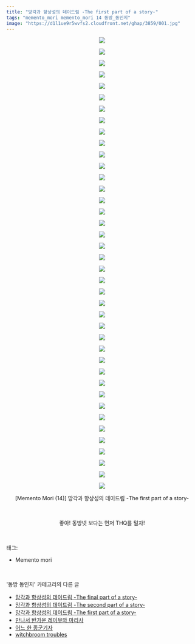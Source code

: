 ```yaml
---
title: "망각과 항상성의 데이드림 -The first part of a story-"
tags: "memento_mori memento_mori 14 동방_동인지"
image: "https://d1l1ue9r5wvfs2.cloudfront.net/ghap/3859/001.jpg"
---
```

<div class="article">
<p style="text-align: center; clear: none; float: none;"><img src="{{ site.imgserver9 }}/ghap/3859/001.jpg"/></p>
<p style="text-align: center; clear: none; float: none;"><img src="{{ site.imgserver9 }}/ghap/3859/002.jpg"/></p>
<p style="text-align: center; clear: none; float: none;"><img src="{{ site.imgserver9 }}/ghap/3859/003.jpg"/></p>
<p style="text-align: center; clear: none; float: none;"><img src="{{ site.imgserver9 }}/ghap/3859/004.jpg"/></p>
<p style="text-align: center; clear: none; float: none;"><img src="{{ site.imgserver9 }}/ghap/3859/005.jpg"/></p>
<p style="text-align: center; clear: none; float: none;"><img src="{{ site.imgserver9 }}/ghap/3859/006.jpg"/></p>
<p style="text-align: center; clear: none; float: none;"><img src="{{ site.imgserver9 }}/ghap/3859/007.jpg"/></p>
<p style="text-align: center; clear: none; float: none;"><img src="{{ site.imgserver9 }}/ghap/3859/008.jpg"/></p>
<p style="text-align: center; clear: none; float: none;"><img src="{{ site.imgserver9 }}/ghap/3859/009.jpg"/></p>
<p style="text-align: center; clear: none; float: none;"><img src="{{ site.imgserver9 }}/ghap/3859/010.jpg"/></p>
<p style="text-align: center; clear: none; float: none;"><img src="{{ site.imgserver9 }}/ghap/3859/011.jpg"/></p>
<p style="text-align: center; clear: none; float: none;"><img src="{{ site.imgserver9 }}/ghap/3859/012.jpg"/></p>
<p style="text-align: center; clear: none; float: none;"><img src="{{ site.imgserver9 }}/ghap/3859/013.jpg"/></p>
<p style="text-align: center; clear: none; float: none;"><img src="{{ site.imgserver9 }}/ghap/3859/014.jpg"/></p>
<p style="text-align: center; clear: none; float: none;"><img src="{{ site.imgserver9 }}/ghap/3859/015.jpg"/></p>
<p style="text-align: center; clear: none; float: none;"><img src="{{ site.imgserver9 }}/ghap/3859/016.jpg"/></p>
<p style="text-align: center; clear: none; float: none;"><img src="{{ site.imgserver9 }}/ghap/3859/017.jpg"/></p>
<p style="text-align: center; clear: none; float: none;"><img src="{{ site.imgserver9 }}/ghap/3859/018.jpg"/></p>
<p style="text-align: center; clear: none; float: none;"><img src="{{ site.imgserver9 }}/ghap/3859/019.jpg"/></p>
<p style="text-align: center; clear: none; float: none;"><img src="{{ site.imgserver9 }}/ghap/3859/020.jpg"/></p>
<p style="text-align: center; clear: none; float: none;"><img src="{{ site.imgserver9 }}/ghap/3859/021.jpg"/></p>
<p style="text-align: center; clear: none; float: none;"><img src="{{ site.imgserver9 }}/ghap/3859/022.jpg"/></p>
<p style="text-align: center; clear: none; float: none;"><img src="{{ site.imgserver9 }}/ghap/3859/023.jpg"/></p>
<p style="text-align: center; clear: none; float: none;"><img src="{{ site.imgserver9 }}/ghap/3859/024.jpg"/></p>
<p style="text-align: center; clear: none; float: none;"><img src="{{ site.imgserver9 }}/ghap/3859/025.jpg"/></p>
<p style="text-align: center; clear: none; float: none;"><img src="{{ site.imgserver9 }}/ghap/3859/026.jpg"/></p>
<p style="text-align: center; clear: none; float: none;"><img src="{{ site.imgserver9 }}/ghap/3859/027.jpg"/></p>
<p style="text-align: center; clear: none; float: none;"><img src="{{ site.imgserver9 }}/ghap/3859/028.jpg"/></p>
<p style="text-align: center; clear: none; float: none;"><img src="{{ site.imgserver9 }}/ghap/3859/029.jpg"/></p>
<p style="text-align: center; clear: none; float: none;"><img src="{{ site.imgserver9 }}/ghap/3859/030.jpg"/></p>
<p style="text-align: center; clear: none; float: none;"><img src="{{ site.imgserver9 }}/ghap/3859/031.jpg"/></p>
<p style="text-align: center; clear: none; float: none;"><img src="{{ site.imgserver9 }}/ghap/3859/032.jpg"/></p>
<p style="text-align: center; clear: none; float: none;"><img src="{{ site.imgserver9 }}/ghap/3859/033.jpg"/></p>
<p style="text-align: center; clear: none; float: none;"><img src="{{ site.imgserver9 }}/ghap/3859/034.jpg"/></p>
<p style="text-align: center; clear: none; float: none;"><img src="{{ site.imgserver9 }}/ghap/3859/035.jpg"/></p>
<p style="text-align: center; clear: none; float: none;"><img src="{{ site.imgserver9 }}/ghap/3859/036.jpg"/></p>
<p style="text-align: center; clear: none; float: none;"><img src="{{ site.imgserver9 }}/ghap/3859/037.jpg"/></p>
<p style="text-align: center; clear: none; float: none;"><img src="{{ site.imgserver9 }}/ghap/3859/038.jpg"/></p>
<p style="text-align: center; clear: none; float: none;"><img src="{{ site.imgserver9 }}/ghap/3859/039.jpg"/></p>
<p style="text-align: center; clear: none; float: none;"><img src="{{ site.imgserver9 }}/ghap/3859/040.jpg"/></p>
<p style="text-align: center; clear: none; float: none;">[Memento Mori (14)] 망각과 항상성의 데이드림 -The first part of a story-</p>
<p style="text-align: center; clear: none; float: none;"><br/></p>
<p style="text-align: center; clear: none; float: none;">좋아! 동방넷 보다는 먼저 THQ를 털자!</p>
</div><br/>
<div class="tagTrail">
<p>태그: </p>
<ul>
<li>Memento mori</li>
</ul>
</div><br/>
<div class="another">
<p>'동방 동인지' 카테고리의 다른 글</p>
<ul>
<li><a href="/ghap_3861">망각과 항상성의 데이드림 -The final part of a story-</a></li>
<li><a href="/ghap_3860">망각과 항상성의 데이드림 -The second part of a story-</a></li>
<li><a href="/ghap_3859">망각과 항상성의 데이드림 -The first part of a story-</a></li>
<li><a href="/ghap_3858">만나서 반가운 레이무와 마리사</a></li>
<li><a href="/ghap_3855">어느 한 종군기자</a></li>
<li><a href="/ghap_3853">witchbroom troubles</a></li>
</ul>
</div><br/>
<div class="cb_module cb_fluid">
<div class="cb_wrt cb_profile">
</div><!-- commentList close -->
</div><br/>
